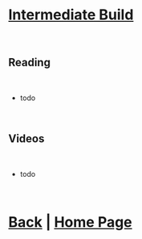 # [Intermediate Build](https://docs.lynkrobotics.org/build/intermediateBuild.html)

<br>

## Reading

<br>

- todo

<br>

## Videos

<br>

- todo

<br>

# [Back](https://docs.lynkrobotics.org/build/) | [Home Page](https://docs.lynkrobotics.org/)

<br>
